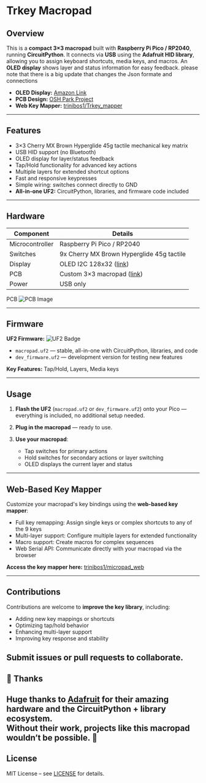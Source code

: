 # Trkey Macropad
## Overview

This is a **compact 3×3 macropad** built with **Raspberry Pi Pico / RP2040**, running **CircuitPython**. It connects via **USB** using the **Adafruit HID library**, allowing you to assign keyboard shortcuts, media keys, and macros. An **OLED display** shows layer and status information for easy feedback.
please note that there is a big update that changes the Json formate and connections
* **OLED Display:** [Amazon Link](https://a.co/d/afDOQYH)
* **PCB Design:** [OSH Park Project](https://oshpark.com/shared_projects/1jOtq57X)
* **Web Key Mapper:** [trinibos1/Trkey\_mapper](https://trinibos1.github.io/TRkey_mapper/)

---

## Features

* 3×3 Cherry MX Brown Hyperglide 45g tactile mechanical key matrix
* USB HID support (no Bluetooth)
* OLED display for layer/status feedback
* Tap/Hold functionality for advanced key actions
* Multiple layers for extended shortcut options
* Fast and responsive keypresses
* Simple wiring: switches connect directly to GND
* **All-in-one UF2:** CircuitPython, libraries, and firmware code included

---

## Hardware

| Component       | Details                                                                    |
| --------------- | -------------------------------------------------------------------------- |
| Microcontroller | Raspberry Pi Pico / RP2040                                                 |
| Switches        | 9x Cherry MX Brown Hyperglide 45g tactile                                  |
| Display         | OLED I2C 128x32 ([link](https://a.co/d/afDOQYH))                           |
| PCB             | Custom 3×3 macropad ([link](https://oshpark.com/shared_projects/1jOtq57X)) |
| Power           | USB only                                                                   |

PCB 
![PCB Image](https://via.placeholder.com/300x200.png?text=PCB+Layout)


---

## Firmware

**UF2 Firmware:**
![UF2 Badge](https://img.shields.io/badge/UF2-download-brightgreen)

* `macropad.uf2` — stable, all-in-one with CircuitPython, libraries, and code
* `dev_firmware.uf2` — development version for testing new features

**Key Features:** Tap/Hold, Layers, Media keys

---

## Usage

1. **Flash the UF2** (`macropad.uf2` or `dev_firmware.uf2`) onto your Pico — everything is included, no additional setup needed.
2. **Plug in the macropad** — ready to use.
3. **Use your macropad**:

   * Tap switches for primary actions
   * Hold switches for secondary actions or layer switching
   * OLED displays the current layer and status

---

## Web-Based Key Mapper

Customize your macropad's key bindings using the **web-based key mapper**:

* Full key remapping: Assign single keys or complex shortcuts to any of the 9 keys
* Multi-layer support: Configure multiple layers for extended functionality
* Macro support: Create macros for complex sequences
* Web Serial API: Communicate directly with your macropad via the browser

**Access the key mapper here:** [trinibos1/micropad\_web](https://github.com/trinibos1/micropad_web)

---

## Contributions

Contributions are welcome to **improve the key library**, including:

* Adding new key mappings or shortcuts
* Optimizing tap/hold behavior
* Enhancing multi-layer support
* Improving key response and stability

Submit issues or pull requests to collaborate.
---
## 🙌 Thanks

Huge thanks to **[Adafruit](https://www.adafruit.com/)** for their amazing hardware and the **CircuitPython** + library ecosystem.  
Without their work, projects like this macropad wouldn’t be possible. 💜
---

## License

MIT License – see [LICENSE](LICENSE) for details.

